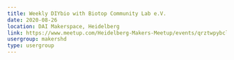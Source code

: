 ```yaml
---
title: Weekly DIYbio with Biotop Community Lab e.V.
date: 2020-08-26
location: DAI Makerspace, Heidelberg
link: https://www.meetup.com/Heidelberg-Makers-Meetup/events/qrztwpybclbjc/
usergroup: makershd
type: usergroup
---
```

